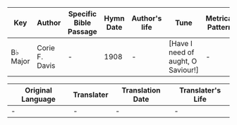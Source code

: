 Key | Author   | Specific Bible Passage     |Hymn Date |Author's life |Tune |Metrical Pattern   |Composer/Source
-- | --------- | ---------------------------|----------|--------------|-----|-------------------|-------------  
B♭ Major |Corie F. Davis |- |1908 |- |[Have I need of aught, O Saviour!] |- |Dr. W. O. Perkins

Original Language | Translater | Translation Date   | Translater's Life  
----------------- | --------- | --------------------|-------------     
\- |- |- |-
